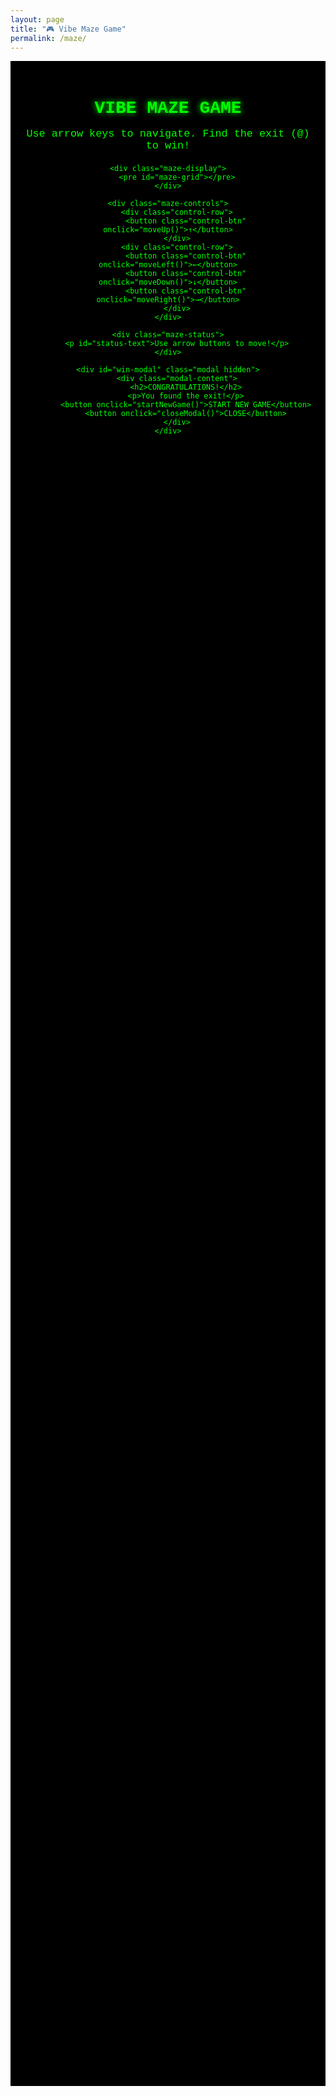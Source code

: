 ```yaml
---
layout: page
title: "🎮 Vibe Maze Game"
permalink: /maze/
---
```


<div id="maze-container">
    <div class="maze-header">
        <h1>VIBE MAZE GAME</h1>
        <p>Use arrow keys to navigate. Find the exit (@) to win!</p>
    </div>
    
    <div class="maze-display">
        <pre id="maze-grid"></pre>
    </div>
    
    <div class="maze-controls">
        <div class="control-row">
            <button class="control-btn" onclick="moveUp()">↑</button>
        </div>
        <div class="control-row">
            <button class="control-btn" onclick="moveLeft()">←</button>
            <button class="control-btn" onclick="moveDown()">↓</button>
            <button class="control-btn" onclick="moveRight()">→</button>
        </div>
    </div>
    
    <div class="maze-status">
        <p id="status-text">Use arrow buttons to move!</p>
    </div>
    
    <div id="win-modal" class="modal hidden">
        <div class="modal-content">
            <h2>CONGRATULATIONS!</h2>
            <p>You found the exit!</p>
            <button onclick="startNewGame()">START NEW GAME</button>
            <button onclick="closeModal()">CLOSE</button>
        </div>
    </div>
</div>

<style>
#maze-container {
    font-family: 'Courier New', monospace;
    background-color: #000;
    color: #00ff00;
    padding: 20px;
    text-align: center;
    min-height: 80vh;
}

.maze-header h1 {
    color: #00ff00;
    font-size: 2em;
    margin-bottom: 10px;
    text-shadow: 0 0 10px #00ff00;
}

.maze-header p {
    color: #00ff00;
    font-size: 1.2em;
    margin-bottom: 20px;
}

.maze-display {
    background-color: #000;
    border: 2px solid #00ff00;
    padding: 20px;
    display: inline-block;
    box-shadow: 0 0 20px #00ff00;
    user-select: none;
    -webkit-user-select: none;
    -moz-user-select: none;
    -ms-user-select: none;
}

#maze-grid {
    font-family: 'Courier New', monospace;
    font-size: 1.5em;
    line-height: 1;
    color: #00ff00;
    margin: 0;
    text-align: left;
}

.maze-status p {
    color: #00ff00;
    font-size: 1.2em;
    margin-top: 20px;
    cursor: pointer;
    user-select: none;
}

.maze-status p:hover {
    color: #ffff00;
}

.modal {
    position: fixed;
    top: 0;
    left: 0;
    width: 100%;
    height: 100%;
    background-color: rgba(0, 0, 0, 0.8);
    display: flex;
    justify-content: center;
    align-items: center;
    z-index: 1000;
}

.modal.hidden {
    display: none;
}

.modal-content {
    background-color: #000;
    border: 2px solid #00ff00;
    padding: 40px;
    text-align: center;
    box-shadow: 0 0 30px #00ff00;
}

.modal-content h2 {
    color: #00ff00;
    margin-bottom: 20px;
    text-shadow: 0 0 10px #00ff00;
}

.modal-content p {
    color: #00ff00;
    margin-bottom: 30px;
    font-size: 1.2em;
}

.modal-content button {
    background-color: #000;
    color: #00ff00;
    border: 1px solid #00ff00;
    padding: 10px 20px;
    margin: 0 10px;
    cursor: pointer;
    font-family: 'Courier New', monospace;
    font-size: 1em;
    transition: all 0.3s;
}

.modal-content button:hover {
    background-color: #00ff00;
    color: #000;
    box-shadow: 0 0 10px #00ff00;
}

.wall { color: #ffffff; }
.path { color: #000000; }
.player { color: #ffff00; }
.exit { color: #ff0000; }
.maze-controls {
    margin: 20px 0;
    text-align: center;
}

.control-row {
    margin: 5px 0;
}

.control-btn {
    background-color: #000;
    color: #00ff00;
    border: 2px solid #00ff00;
    font-family: 'Courier New', monospace;
    font-size: 1.5em;
    padding: 10px 15px;
    margin: 0 5px;
    cursor: pointer;
    min-width: 50px;
    min-height: 50px;
    transition: all 0.3s;
}

.control-btn:hover {
    background-color: #00ff00;
    color: #000;
    box-shadow: 0 0 10px #00ff00;
}

.control-btn:active {
    background-color: #004400;
    color: #00ff00;
}

</style>

<script>
class MazeGame {
    constructor(width = 21, height = 15) {
        this.width = width;
        this.height = height;
        this.maze = [];
        this.player = { x: 1, y: 1 };
        this.exit = { x: width - 2, y: height - 2 };
        this.init();
    }

    init() {
        this.generateMaze();
        this.render();
        this.bindEvents();
        this.updateStatus();
    }

    generateMaze() {
        // Initialize maze with walls
        this.maze = Array(this.height).fill().map(() => Array(this.width).fill('#'));
        
        // Start from player position and carve out a maze
        this.carvePassages(1, 1);
        
        // Ensure player start position is clear
        this.maze[1][1] = ' ';
        
        // Ensure exit is clear
        this.maze[this.exit.y][this.exit.x] = '@';
        
        // Create a direct path if no path exists
        this.ensurePathExists();
    }

    carvePassages(x, y) {
        const directions = [[0, -2], [2, 0], [0, 2], [-2, 0]];
        this.shuffleArray(directions);

        for (let [dx, dy] of directions) {
            const nx = x + dx;
            const ny = y + dy;

            if (nx > 0 && nx < this.width - 1 && ny > 0 && ny < this.height - 1 && this.maze[ny][nx] === '#') {
                this.maze[y + dy/2][x + dx/2] = ' ';
                this.maze[ny][nx] = ' ';
                this.carvePassages(nx, ny);
            }
        }
    }

    ensurePathExists() {
        // Simple BFS to ensure there's a path from start to exit
        const visited = Array(this.height).fill().map(() => Array(this.width).fill(false));
        const queue = [{x: 1, y: 1}];
        visited[1][1] = true;
        
        const directions = [[0, 1], [1, 0], [0, -1], [-1, 0]];
        
        while (queue.length > 0) {
            const {x, y} = queue.shift();
            
            if (x === this.exit.x && y === this.exit.y) {
                return; // Path exists
            }
            
            for (const [dx, dy] of directions) {
                const nx = x + dx;
                const ny = y + dy;
                
                if (nx >= 0 && nx < this.width && ny >= 0 && ny < this.height && 
                    this.maze[ny][nx] !== '#' && !visited[ny][nx]) {
                    visited[ny][nx] = true;
                    queue.push({x: nx, y: ny});
                }
            }
        }
        
        // If no path exists, create a simple direct path
        console.log('No path found, creating direct path');
        let x = 1, y = 1;
        while (x !== this.exit.x || y !== this.exit.y) {
            this.maze[y][x] = ' ';
            
            if (x < this.exit.x) x++;
            else if (x > this.exit.x) x--;
            else if (y < this.exit.y) y++;
            else if (y > this.exit.y) y--;
        }
        this.maze[this.exit.y][this.exit.x] = '@';
    }

    shuffleArray(array) {
        for (let i = array.length - 1; i > 0; i--) {
            const j = Math.floor(Math.random() * (i + 1));
            [array[i], array[j]] = [array[j], array[i]];
        }
    }

    bindEvents() {
        // Keyboard controls
        document.addEventListener('keydown', (e) => {
            this.handleKeyPress(e);
        });
    }

    handleKeyPress(e) {
        const keyMap = {
            'ArrowUp': [0, -1],
            'ArrowDown': [0, 1],
            'ArrowLeft': [-1, 0],
            'ArrowRight': [1, 0],
            'w': [0, -1],
            's': [0, 1],
            'a': [-1, 0],
            'd': [1, 0],
            'W': [0, -1],
            'S': [0, 1],
            'A': [-1, 0],
            'D': [1, 0]
        };

        if (keyMap[e.key]) {
            e.preventDefault();
            const [dx, dy] = keyMap[e.key];
            this.movePlayer(dx, dy);
        }
    }

    render() {
        const grid = document.getElementById('maze-grid');
        let display = '';

        for (let y = 0; y < this.height; y++) {
            let row = '';
            for (let x = 0; x < this.width; x++) {
                if (x === this.player.x && y === this.player.y) {
                    row += '<span class="player">●</span>';
                } else if (this.maze[y][x] === '@') {
                    row += '<span class="exit">@</span>';
                } else if (this.maze[y][x] === '#') {
                    row += '<span class="wall">█</span>';
                } else {
                    row += '<span class="path">·</span>';
                }
            }
            display += row + '\n';
        }

        grid.innerHTML = display;
    }


    movePlayer(dx, dy) {
        const newX = this.player.x + dx;
        const newY = this.player.y + dy;

        if (newX >= 0 && newX < this.width && newY >= 0 && newY < this.height && 
            this.maze[newY][newX] !== '#') {
            this.player.x = newX;
            this.player.y = newY;
            this.render();
            this.updateStatus();

            // Check win condition
            if (this.player.x === this.exit.x && this.player.y === this.exit.y) {
                this.showWinModal();
            }
        }
    }

    updateStatus() {
        const status = document.getElementById('status-text');
        status.textContent = `Position: (${this.player.x}, ${this.player.y}) | Find the exit (@)!`;
    }

    showWinModal() {
        document.getElementById('win-modal').classList.remove('hidden');
    }

    reset() {
        this.player = { x: 1, y: 1 };
        this.generateMaze();
        this.render();
        this.updateStatus();
    }
}

let game;

function startNewGame() {
    if (game) {
        game.reset();
    } else {
        game = new MazeGame();
    }
    closeModal();
}

function closeModal() {
    document.getElementById('win-modal').classList.add('hidden');
}

// Global movement functions for button controls
function moveUp() {
    console.log('Move up clicked');
    if (game) game.movePlayer(0, -1);
}

function moveDown() {
    console.log('Move down clicked');
    if (game) game.movePlayer(0, 1);
}

function moveLeft() {
    console.log('Move left clicked');
    if (game) game.movePlayer(-1, 0);
}

function moveRight() {
    console.log('Move right clicked');
    if (game) game.movePlayer(1, 0);
}

// Initialize game when page loads
document.addEventListener('DOMContentLoaded', () => {
    game = new MazeGame();
    
    console.log('Maze game initialized - use buttons to move!');
});
</script>